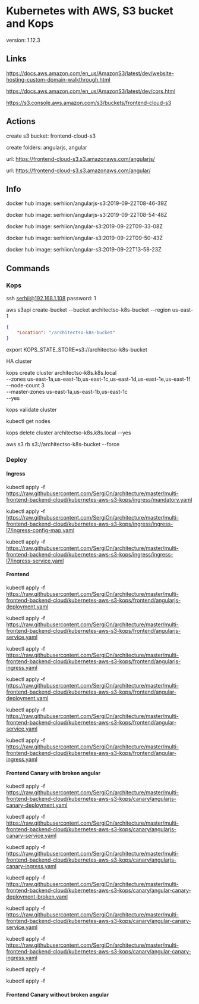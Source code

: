 # Kubernetes with AWS, S3 bucket and Kops

version: 1.12.3


## Links

https://docs.aws.amazon.com/en_us/AmazonS3/latest/dev/website-hosting-custom-domain-walkthrough.html

https://docs.aws.amazon.com/en_us/AmazonS3/latest/dev/cors.html

https://s3.console.aws.amazon.com/s3/buckets/frontend-cloud-s3


## Actions

create s3 bucket: frontend-cloud-s3

create folders: angularjs, angular

url: https://frontend-cloud-s3.s3.amazonaws.com/angularjs/

url: https://frontend-cloud-s3.s3.amazonaws.com/angular/


## Info

docker hub image: serhiion/angularjs-s3:2019-09-22T08-46-39Z

docker hub image: serhiion/angularjs-s3:2019-09-22T08-54-48Z

docker hub image: serhiion/angular-s3:2019-09-22T09-33-08Z

docker hub image: serhiion/angular-s3:2019-09-22T09-50-43Z

docker hub image: serhiion/angular-s3:2019-09-22T13-58-23Z


## Commands

### Kops

ssh serhii@192.168.1.108
password: 1

aws s3api create-bucket --bucket architectso-k8s-bucket --region us-east-1

```json
{
    "Location": "/architectso-k8s-bucket"
}
```

export KOPS_STATE_STORE=s3://architectso-k8s-bucket

HA cluster

kops create cluster architectso-k8s.k8s.local \
      --zones us-east-1a,us-east-1b,us-east-1c,us-east-1d,us-east-1e,us-east-1f \
      --node-count 3 \
      --master-zones us-east-1a,us-east-1b,us-east-1c \
      --yes

kops validate cluster

kubectl get nodes


kops delete cluster architectso-k8s.k8s.local --yes

aws s3 rb s3://architectso-k8s-bucket --force


### Deploy

#### Ingress

kubectl apply -f https://raw.githubusercontent.com/SergiOn/architecture/master/multi-frontend-backend-cloud/kubernetes-aws-s3-kops/ingress/mandatory.yaml

kubectl apply -f https://raw.githubusercontent.com/SergiOn/architecture/master/multi-frontend-backend-cloud/kubernetes-aws-s3-kops/ingress/ingress-l7/ingress-config-map.yaml

kubectl apply -f https://raw.githubusercontent.com/SergiOn/architecture/master/multi-frontend-backend-cloud/kubernetes-aws-s3-kops/ingress/ingress-l7/ingress-service.yaml


#### Frontend

kubectl apply -f https://raw.githubusercontent.com/SergiOn/architecture/master/multi-frontend-backend-cloud/kubernetes-aws-s3-kops/frontend/angularjs-deployment.yaml

kubectl apply -f https://raw.githubusercontent.com/SergiOn/architecture/master/multi-frontend-backend-cloud/kubernetes-aws-s3-kops/frontend/angularjs-service.yaml

kubectl apply -f https://raw.githubusercontent.com/SergiOn/architecture/master/multi-frontend-backend-cloud/kubernetes-aws-s3-kops/frontend/angularjs-ingress.yaml

kubectl apply -f https://raw.githubusercontent.com/SergiOn/architecture/master/multi-frontend-backend-cloud/kubernetes-aws-s3-kops/frontend/angular-deployment.yaml

kubectl apply -f https://raw.githubusercontent.com/SergiOn/architecture/master/multi-frontend-backend-cloud/kubernetes-aws-s3-kops/frontend/angular-service.yaml

kubectl apply -f https://raw.githubusercontent.com/SergiOn/architecture/master/multi-frontend-backend-cloud/kubernetes-aws-s3-kops/frontend/angular-ingress.yaml


#### Frontend Canary with broken angular

kubectl apply -f https://raw.githubusercontent.com/SergiOn/architecture/master/multi-frontend-backend-cloud/kubernetes-aws-s3-kops/canary/angularjs-canary-deployment.yaml

kubectl apply -f https://raw.githubusercontent.com/SergiOn/architecture/master/multi-frontend-backend-cloud/kubernetes-aws-s3-kops/canary/angularjs-canary-service.yaml

kubectl apply -f https://raw.githubusercontent.com/SergiOn/architecture/master/multi-frontend-backend-cloud/kubernetes-aws-s3-kops/canary/angularjs-canary-ingress.yaml

kubectl apply -f https://raw.githubusercontent.com/SergiOn/architecture/master/multi-frontend-backend-cloud/kubernetes-aws-s3-kops/canary/angular-canary-deployment-broken.yaml

kubectl apply -f https://raw.githubusercontent.com/SergiOn/architecture/master/multi-frontend-backend-cloud/kubernetes-aws-s3-kops/canary/angular-canary-service.yaml

kubectl apply -f https://raw.githubusercontent.com/SergiOn/architecture/master/multi-frontend-backend-cloud/kubernetes-aws-s3-kops/canary/angular-canary-ingress.yaml

kubectl apply -f 

kubectl apply -f 


#### Frontend Canary without broken angular

